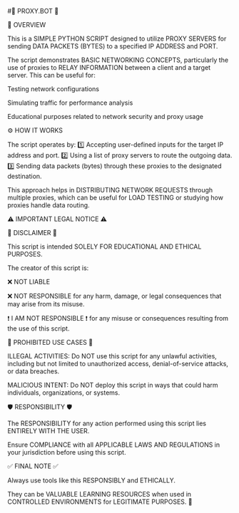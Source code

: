 #🚀 PROXY.BOT 🚀

📄 OVERVIEW

This is a SIMPLE PYTHON SCRIPT designed to utilize PROXY SERVERS for sending DATA PACKETS (BYTES) to a specified IP ADDRESS and PORT.

The script demonstrates BASIC NETWORKING CONCEPTS, particularly the use of proxies to RELAY INFORMATION between a client and a target server. This can be useful for:

Testing network configurations

Simulating traffic for performance analysis

Educational purposes related to network security and proxy usage

⚙️ HOW IT WORKS

The script operates by:
1️⃣ Accepting user-defined inputs for the target IP address and port.
2️⃣ Using a list of proxy servers to route the outgoing data.
3️⃣ Sending data packets (bytes) through these proxies to the designated destination.

This approach helps in DISTRIBUTING NETWORK REQUESTS through multiple proxies, which can be useful for LOAD TESTING or studying how proxies handle data routing.

⚠️ IMPORTANT LEGAL NOTICE ⚠️

🚨 DISCLAIMER 🚨

This script is intended SOLELY FOR EDUCATIONAL AND ETHICAL PURPOSES.

The creator of this script is:

❌ NOT LIABLE

❌ NOT RESPONSIBLE for any harm, damage, or legal consequences that may arise from its misuse.

❗ I AM NOT RESPONSIBLE ❗ for any misuse or consequences resulting from the use of this script.

🚫 PROHIBITED USE CASES 🚫

ILLEGAL ACTIVITIES: Do NOT use this script for any unlawful activities, including but not limited to unauthorized access, denial-of-service attacks, or data breaches.

MALICIOUS INTENT: Do NOT deploy this script in ways that could harm individuals, organizations, or systems.

🛡️ RESPONSIBILITY 🛡️

The RESPONSIBILITY for any action performed using this script lies ENTIRELY WITH THE USER.

Ensure COMPLIANCE with all APPLICABLE LAWS AND REGULATIONS in your jurisdiction before using this script.

✅ FINAL NOTE ✅

Always use tools like this RESPONSIBLY and ETHICALLY.

They can be VALUABLE LEARNING RESOURCES when used in CONTROLLED ENVIRONMENTS for LEGITIMATE PURPOSES. 🚀
